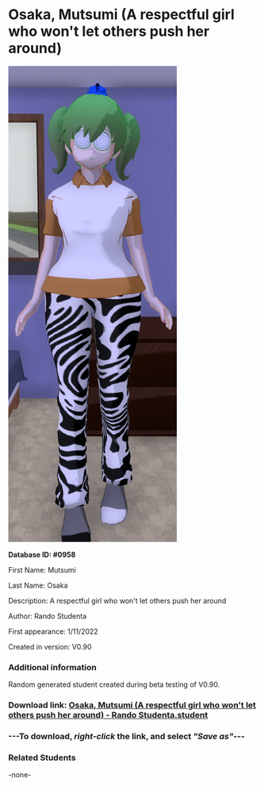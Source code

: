 # Osaka, Mutsumi (A respectful girl who won't let others push her around)

<img src="../../Files/Images/Osaka, Mutsumi (A respectful girl who won't let others push her around).png" title="Osaka, Mutsumi (A respectful girl who won't let others push her around) - Rando Studenta">

**Database ID: #0958**

First Name: Mutsumi

Last Name: Osaka

Description: A respectful girl who won't let others push her around

Author: Rando Studenta

First appearance: 1/11/2022

Created in version: V0.90

### Additional information

Random generated student created during beta testing of V0.90.

### Download link: <a href="https://raw.githubusercontent.com/Arbiter1223/Daigaku-Gurashi-Custom-Students/master/Files/Student%20Files/Osaka%2C%20Mutsumi%20(A%20respectful%20girl%20who%20won't%20let%20others%20push%20her%20around)%20-%20Rando%20Studenta.student">Osaka, Mutsumi (A respectful girl who won't let others push her around) - Rando Studenta.student</a>

### ---**To download, _right-click_ the link, and select _"Save as"_**---

### Related Students

-none-
